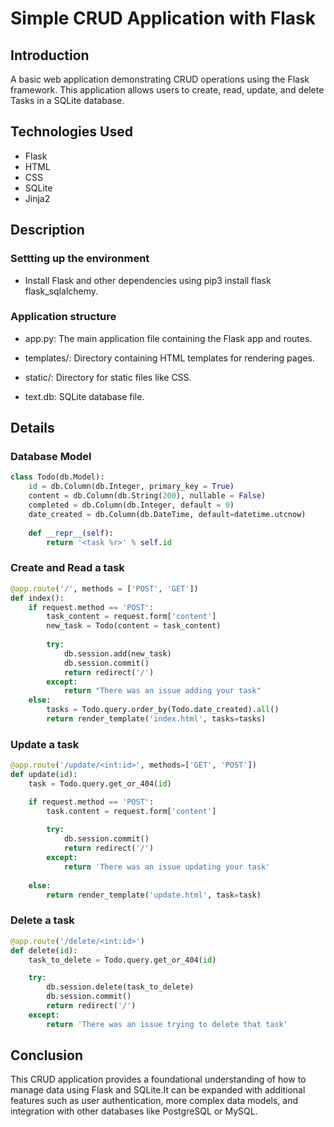 # Simple CRUD Application with Flask

## Introduction
A basic web application demonstrating CRUD operations using the Flask framework. This application allows users to create, read, update, and delete Tasks in a SQLite database.

## Technologies Used
- Flask
- HTML
- CSS
- SQLite
- Jinja2

## Description

### Settting up the environment
- Install Flask and other dependencies using pip3 install flask flask_sqlalchemy.

### Application structure
- app.py: The main application file containing the Flask app and routes.

- templates/: Directory containing HTML templates for rendering pages.

- static/: Directory for static files like CSS.

- text.db: SQLite database file.

## Details

### Database Model
```python
class Todo(db.Model):
    id = db.Column(db.Integer, primary_key = True)
    content = db.Column(db.String(200), nullable = False)
    completed = db.Column(db.Integer, default = 0)
    date_created = db.Column(db.DateTime, default=datetime.utcnow)
    
    def __repr__(self):
        return '<task %r>' % self.id
```

### Create and Read a task
```python
@app.route('/', methods = ['POST', 'GET'])
def index():
    if request.method == 'POST':
        task_content = request.form['content']
        new_task = Todo(content = task_content) 
        
        try:
            db.session.add(new_task)
            db.session.commit()
            return redirect('/')
        except:
            return "There was an issue adding your task"
    else:
        tasks = Todo.query.order_by(Todo.date_created).all()
        return render_template('index.html', tasks=tasks)
```

### Update a task
```python
@app.route('/update/<int:id>', methods=['GET', 'POST'])
def update(id):
    task = Todo.query.get_or_404(id)

    if request.method == 'POST':
        task.content = request.form['content']
        
        try:
            db.session.commit()
            return redirect('/')
        except:
            return 'There was an issue updating your task'
        
    else:
        return render_template('update.html', task=task)
```

### Delete a task
```python
@app.route('/delete/<int:id>')
def delete(id):
    task_to_delete = Todo.query.get_or_404(id)

    try:
        db.session.delete(task_to_delete)
        db.session.commit()
        return redirect('/')
    except:
        return 'There was an issue trying to delete that task'
```
## Conclusion
This CRUD application provides a foundational understanding of how to manage data using Flask and SQLite.It can be expanded with additional features such as user authentication, more complex data models, and integration with other databases like PostgreSQL or MySQL.
